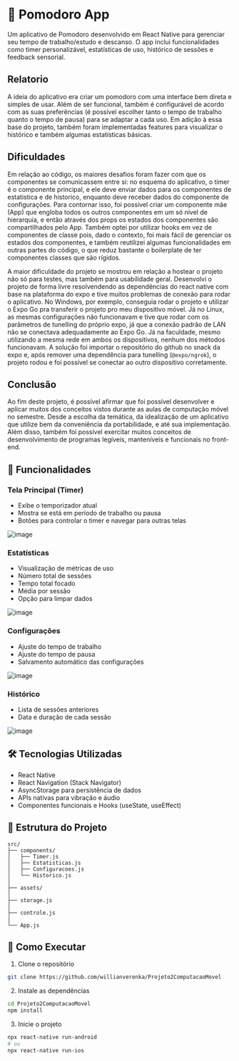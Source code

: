 # 📱 Pomodoro App
Um aplicativo de Pomodoro desenvolvido em React Native para gerenciar seu tempo de trabalho/estudo e descanso. O app inclui funcionalidades como timer personalizável, estatísticas de uso, histórico de sessões e feedback sensorial.


## Relatorio
A ideia do aplicativo era criar um pomodoro com uma interface bem direta e simples de usar. Além de ser funcional, também é configurável de acordo com as suas preferências (é possível escolher tanto o tempo de trabalho quanto o tempo de pausa) para se adaptar a cada uso. Em adição à essa base do projeto, também foram implementadas features para visualizar o histórico e também algumas estatísticas básicas.

## Dificuldades
Em relação ao código, os maiores desafios foram fazer com que os componentes se comunicassem entre si: no esquema do aplicativo, o timer é o componente principal, e ele deve enviar dados para os componentes de estatistica e de historico, enquanto deve receber dados do componente de configurações. Para contornar isso, foi possível criar um componente mãe (App) que engloba todos os outros componentes em um só nível de hierarquia, e então através dos props os estados dos componentes são compartilhados pelo App. Também optei por utilizar hooks em vez de componentes de classe pois, dado o contexto, foi mais fácil de gerenciar os estados dos componentes, e também reutilizei algumas funcionalidades em outras partes do código, o que reduz bastante o boilerplate de ter componentes classes que são rígidos.

A maior dificuldade do projeto se mostrou em relação a hostear o projeto não só para testes, mas também para usabilidade geral. Desenvolvi o projeto de forma livre resolvendendo as dependências do react native com base na plataforma do expo e tive muitos problemas de conexão para rodar o aplicativo. No Windows, por exemplo, conseguia rodar o projeto e utilizar o Expo Go pra transferir o projeto pro meu dispositivo móvel. Já no Linux, as mesmas configurações não funcionavam e tive que rodar com os parâmetros de tunelling do próprio expo, já que a conexão padrão de LAN não se conectava adequadamente ao Expo Go. Já na faculdade, mesmo utilizando a mesma rede em ambos os dispositivos, nenhum dos métodos funcionavam. A solução foi importar o repositório do github no snack da expo e, após remover uma dependência para tunelling (```@expo/ngrok```), o projeto rodou e foi possível se conectar ao outro dispositivo corretamente.

## Conclusão

Ao fim deste projeto, é possível afirmar que foi possível desenvolver e aplicar muitos dos conceitos vistos durante as aulas de computação móvel no semestre. Desde a escolha da temática, da idealização de um aplicativo que utilize bem da conveniência da portabilidade, e até sua implementação. Além disso, também foi possível exercitar muitos conceitos de desenvolvimento de programas legíveis, manteníveis e funcionais no front-end.


## 🚀 Funcionalidades

### Tela Principal (Timer)
- Exibe o temporizador atual
- Mostra se está em período de trabalho ou pausa
- Botões para controlar o timer e navegar para outras telas

![image](https://github.com/user-attachments/assets/4a5bc195-107c-4425-aaa6-f47a6661f3a0)


### Estatísticas
- Visualização de métricas de uso
- Número total de sessões
- Tempo total focado
- Média por sessão
- Opção para limpar dados

![image](https://github.com/user-attachments/assets/e54d93c6-c821-4abb-8f77-6c7b9e7d9828)


### Configurações
- Ajuste do tempo de trabalho
- Ajuste do tempo de pausa
- Salvamento automático das configurações

![image](https://github.com/user-attachments/assets/b909b97f-f8dc-4f47-bd3d-02e1ea7720d9)

### Histórico
- Lista de sessões anteriores
- Data e duração de cada sessão

![image](https://github.com/user-attachments/assets/d11517d8-967c-4a5a-ae9a-d8196a29c804)

## 🛠️ Tecnologias Utilizadas

- React Native
- React Navigation (Stack Navigator)
- AsyncStorage para persistência de dados
- APIs nativas para vibração e áudio
- Componentes funcionais e Hooks (useState, useEffect)

## 📂 Estrutura do Projeto

```
src/
├── components/
│   ├── Timer.js         
│   ├── Estatisticas.js  
│   ├── Configuracoes.js 
│   └── Historico.js     
│
├── assets/ 
│       
├── storage.js
│           
├── controle.js
│            
└── App.js               
```

## 🚀 Como Executar

1. Clone o repositório
```bash
git clone https://github.com/willianverenka/Projeto2ComputacaoMovel
```

2. Instale as dependências
```bash
cd Projeto2ComputacaoMovel
npm install
```

3. Inicie o projeto
```bash
npx react-native run-android
# ou
npx react-native run-ios
```



